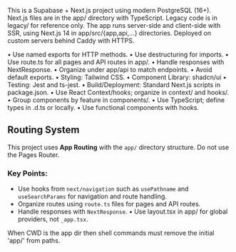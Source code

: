 This is a Supabase + Next.js project using modern PostgreSQL (16+).
Next.js files are in the app/ directory with TypeScript.
Legacy code is in legacy/ for reference only.
The app runs server-side and client-side with SSR, using Next.js 14 in app/src/{app,api,...} directories.
Deployed on custom servers behind Caddy with HTTPS.

 • Use named exports for HTTP methods.
 • Use destructuring for imports.
 • Use route.ts for all pages and API routes in app/.
 • Handle responses with NextResponse.
 • Organize under app/api to match endpoints.
 • Avoid default exports.
 • Styling: Tailwind CSS.
 • Component Library: shadcn/ui
 • Testing: Jest and ts-jest.
 • Build/Deployment: Standard Next.js scripts in package.json.
 • Use React Context/hooks; organize in context/ and hooks/.
 • Group components by feature in components/.
 • Use TypeScript; define types in .d.ts or locally.
 • Use functional components with hooks.
## Routing System
This project uses **App Routing** with the `app/` directory structure. Do not use the Pages Router.

### Key Points:
- Use hooks from `next/navigation` such as `usePathname` and `useSearchParams` for navigation and route handling.
- Organize routes using `route.ts` files for pages and API routes.
- Handle responses with `NextResponse`.
 • Use layout.tsx in app/ for global providers, not `_app.tsx`. 

When CWD is the app dir then shell commands must remove the initial 'app/' from paths.
